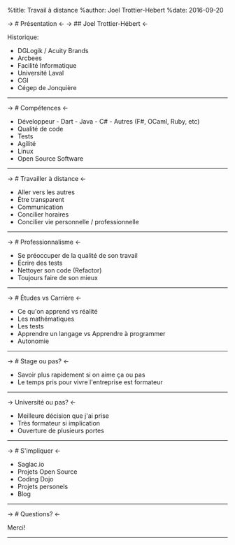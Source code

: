 %title: Travail à distance
%author: Joel Trottier-Hebert
%date: 2016-09-20

-> # Présentation <-
-> ## Joel Trottier-Hébert <-

Historique:

* DGLogik / Acuity Brands
* Arcbees
* Facilité Informatique
* Université Laval
* CGI
* Cégep de Jonquière


---

-> # Compétences <-

* Développeur
        - Dart
        - Java
        - C#
        - Autres (F#, OCaml, Ruby, etc)
* Qualité de code
* Tests
* Agilité
* Linux
* Open Source Software

---

-> # Travailler à distance <-

* Aller vers les autres
* Être transparent
* Communication
* Concilier horaires
* Concilier vie personnelle / professionnelle

---

-> # Professionnalisme <-

* Se préoccuper de la qualité de son travail
* Écrire des tests
* Nettoyer son code (Refactor)
* Toujours faire de son mieux

---

-> # Études vs Carrière <-

* Ce qu'on apprend vs réalité
* Les mathématiques
* Les tests
* Apprendre un langage vs Apprendre à programmer
* Autonomie

---

-> # Stage ou pas? <-

* Savoir plus rapidement si on aime ça ou pas
* Le temps pris pour vivre l'entreprise est formateur

---

-> Université ou pas? <-

* Meilleure décision que j'ai prise
* Très formateur si implication
* Ouverture de plusieurs portes

---

-> # S'impliquer <-

* Saglac.io
* Projets Open Source
* Coding Dojo
* Projets personels
* Blog

---

-> # Questions? <-

Merci!

---


